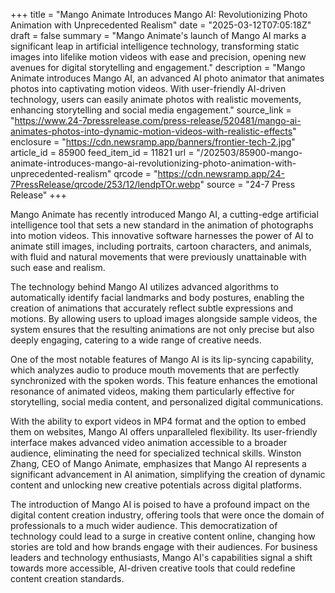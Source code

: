 +++
title = "Mango Animate Introduces Mango AI: Revolutionizing Photo Animation with Unprecedented Realism"
date = "2025-03-12T07:05:18Z"
draft = false
summary = "Mango Animate's launch of Mango AI marks a significant leap in artificial intelligence technology, transforming static images into lifelike motion videos with ease and precision, opening new avenues for digital storytelling and engagement."
description = "Mango Animate introduces Mango AI, an advanced AI photo animator that animates photos into captivating motion videos. With user-friendly AI-driven technology, users can easily animate photos with realistic movements, enhancing storytelling and social media engagement."
source_link = "https://www.24-7pressrelease.com/press-release/520481/mango-ai-animates-photos-into-dynamic-motion-videos-with-realistic-effects"
enclosure = "https://cdn.newsramp.app/banners/frontier-tech-2.jpg"
article_id = 85900
feed_item_id = 11821
url = "/202503/85900-mango-animate-introduces-mango-ai-revolutionizing-photo-animation-with-unprecedented-realism"
qrcode = "https://cdn.newsramp.app/24-7PressRelease/qrcode/253/12/lendpTOr.webp"
source = "24-7 Press Release"
+++

<p>Mango Animate has recently introduced Mango AI, a cutting-edge artificial intelligence tool that sets a new standard in the animation of photographs into motion videos. This innovative software harnesses the power of AI to animate still images, including portraits, cartoon characters, and animals, with fluid and natural movements that were previously unattainable with such ease and realism.</p><p>The technology behind Mango AI utilizes advanced algorithms to automatically identify facial landmarks and body postures, enabling the creation of animations that accurately reflect subtle expressions and motions. By allowing users to upload images alongside sample videos, the system ensures that the resulting animations are not only precise but also deeply engaging, catering to a wide range of creative needs.</p><p>One of the most notable features of Mango AI is its lip-syncing capability, which analyzes audio to produce mouth movements that are perfectly synchronized with the spoken words. This feature enhances the emotional resonance of animated videos, making them particularly effective for storytelling, social media content, and personalized digital communications.</p><p>With the ability to export videos in MP4 format and the option to embed them on websites, Mango AI offers unparalleled flexibility. Its user-friendly interface makes advanced video animation accessible to a broader audience, eliminating the need for specialized technical skills. Winston Zhang, CEO of Mango Animate, emphasizes that Mango AI represents a significant advancement in AI animation, simplifying the creation of dynamic content and unlocking new creative potentials across digital platforms.</p><p>The introduction of Mango AI is poised to have a profound impact on the digital content creation industry, offering tools that were once the domain of professionals to a much wider audience. This democratization of technology could lead to a surge in creative content online, changing how stories are told and how brands engage with their audiences. For business leaders and technology enthusiasts, Mango AI's capabilities signal a shift towards more accessible, AI-driven creative tools that could redefine content creation standards.</p>
